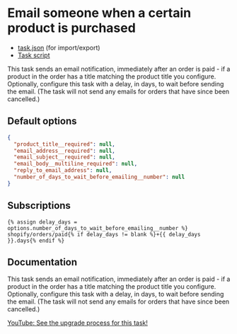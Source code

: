 # Email someone when a certain product is purchased

* [task.json](../../tasks/email-someone-when-certain-product-purchased.json) (for import/export)
* [Task script](./script.liquid)

This task sends an email notification, immediately after an order is paid - if a product in the order has a title matching the product title you configure. Optionally, configure this task with a delay, in days, to wait before sending the email. (The task will not send any emails for orders that have since been cancelled.)

## Default options

```json
{
  "product_title__required": null,
  "email_address__required": null,
  "email_subject__required": null,
  "email_body__multiline_required": null,
  "reply_to_email_address": null,
  "number_of_days_to_wait_before_emailing__number": null
}
```

## Subscriptions

```liquid
{% assign delay_days = options.number_of_days_to_wait_before_emailing__number %}
shopify/orders/paid{% if delay_days != blank %}+{{ delay_days }}.days{% endif %}
```

## Documentation

This task sends an email notification, immediately after an order is paid - if a product in the order has a title matching the product title you configure. Optionally, configure this task with a delay, in days, to wait before sending the email. (The task will not send any emails for orders that have since been cancelled.)

[YouTube: See the upgrade process for this task!](https://youtu.be/xT9j0yMXPDM)
